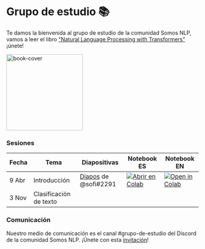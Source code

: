 # Grupo de estudio 📚

Te damos la bienvenida al grupo de estudio de la comunidad Somos NLP, vamos a leer el libro ["Natural Language Processing with Transformers"](https://transformersbook.com) ¡únete!

<img alt="book-cover" height=200 src="https://transformersbook.com/images/book_cover.jpg" id="book-cover"/>


### Sesiones

| Fecha | Tema | Diapositivas | Notebook ES | Notebook EN |
|---|---|---|---|---|
| 9 Abr | Introducción | [Diapos](https://github.com/somosnlp/recursos/blob/main/grupo_de_estudio/nlp_con_transformers_1.pdf) de @sofi#2291 | [![Abrir en Colab](https://colab.research.google.com/assets/colab-badge.svg)](https://somosnlp.org/recursos/tutoriales/01_aplicaciones_de_los_transformers) | [![Open in Colab](https://colab.research.google.com/assets/colab-badge.svg)](https://colab.research.google.com/github/nlp-with-transformers/notebooks/blob/main/01_introduction.ipynb) |
| 3 Nov | Clasificación de texto | | | |


### Comunicación

Nuestro medio de comunicación es el canal #grupo-de-estudio del Discord de la comunidad Somos NLP.
¡Únete con esta [invitación](https://discord.com/invite/my8w7JUxZR)!

